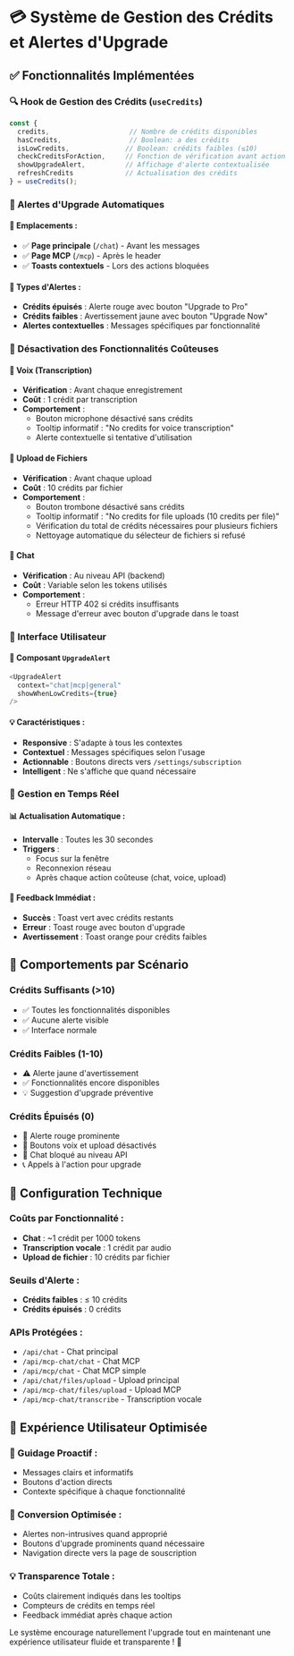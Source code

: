 # 💳 Système de Gestion des Crédits et Alertes d'Upgrade

## ✅ Fonctionnalités Implémentées

### **🔍 Hook de Gestion des Crédits (`useCredits`)**
```typescript
const { 
  credits,                    // Nombre de crédits disponibles
  hasCredits,                 // Boolean: a des crédits
  isLowCredits,              // Boolean: crédits faibles (≤10)
  checkCreditsForAction,     // Fonction de vérification avant action
  showUpgradeAlert,          // Affichage d'alerte contextualisée
  refreshCredits             // Actualisation des crédits
} = useCredits();
```

### **🚨 Alertes d'Upgrade Automatiques**

#### **📍 Emplacements :**
- ✅ **Page principale** (`/chat`) - Avant les messages
- ✅ **Page MCP** (`/mcp`) - Après le header
- ✅ **Toasts contextuels** - Lors des actions bloquées

#### **🎯 Types d'Alertes :**
- **Crédits épuisés** : Alerte rouge avec bouton "Upgrade to Pro"
- **Crédits faibles** : Avertissement jaune avec bouton "Upgrade Now"
- **Alertes contextuelles** : Messages spécifiques par fonctionnalité

### **🚫 Désactivation des Fonctionnalités Coûteuses**

#### **🎤 Voix (Transcription)**
- **Vérification** : Avant chaque enregistrement
- **Coût** : 1 crédit par transcription
- **Comportement** :
  - Bouton microphone désactivé sans crédits
  - Tooltip informatif : "No credits for voice transcription"
  - Alerte contextuelle si tentative d'utilisation

#### **📎 Upload de Fichiers**
- **Vérification** : Avant chaque upload
- **Coût** : 10 crédits par fichier
- **Comportement** :
  - Bouton trombone désactivé sans crédits
  - Tooltip informatif : "No credits for file uploads (10 credits per file)"
  - Vérification du total de crédits nécessaires pour plusieurs fichiers
  - Nettoyage automatique du sélecteur de fichiers si refusé

#### **💬 Chat**
- **Vérification** : Au niveau API (backend)
- **Coût** : Variable selon les tokens utilisés
- **Comportement** :
  - Erreur HTTP 402 si crédits insuffisants
  - Message d'erreur avec bouton d'upgrade dans le toast

### **📱 Interface Utilisateur**

#### **🎨 Composant `UpgradeAlert`**
```typescript
<UpgradeAlert 
  context="chat|mcp|general" 
  showWhenLowCredits={true}
/>
```

#### **💡 Caractéristiques :**
- **Responsive** : S'adapte à tous les contextes
- **Contextuel** : Messages spécifiques selon l'usage
- **Actionnable** : Boutons directs vers `/settings/subscription`
- **Intelligent** : Ne s'affiche que quand nécessaire

### **🔄 Gestion en Temps Réel**

#### **📊 Actualisation Automatique :**
- **Intervalle** : Toutes les 30 secondes
- **Triggers** : 
  - Focus sur la fenêtre
  - Reconnexion réseau
  - Après chaque action coûteuse (chat, voice, upload)

#### **🎯 Feedback Immédiat :**
- **Succès** : Toast vert avec crédits restants
- **Erreur** : Toast rouge avec bouton d'upgrade
- **Avertissement** : Toast orange pour crédits faibles

## 🧪 Comportements par Scénario

### **Crédits Suffisants (>10)**
- ✅ Toutes les fonctionnalités disponibles
- ✅ Aucune alerte visible
- ✅ Interface normale

### **Crédits Faibles (1-10)**
- ⚠️ Alerte jaune d'avertissement
- ✅ Fonctionnalités encore disponibles
- 💡 Suggestion d'upgrade préventive

### **Crédits Épuisés (0)**
- 🚨 Alerte rouge prominente
- 🚫 Boutons voix et upload désactivés
- 🛑 Chat bloqué au niveau API
- 📞 Appels à l'action pour upgrade

## 🔧 Configuration Technique

### **Coûts par Fonctionnalité :**
- **Chat** : ~1 crédit per 1000 tokens
- **Transcription vocale** : 1 crédit par audio
- **Upload de fichier** : 10 crédits par fichier

### **Seuils d'Alerte :**
- **Crédits faibles** : ≤ 10 crédits
- **Crédits épuisés** : 0 crédits

### **APIs Protégées :**
- `/api/chat` - Chat principal
- `/api/mcp-chat/chat` - Chat MCP
- `/api/mcp/chat` - Chat MCP simple  
- `/api/chat/files/upload` - Upload principal
- `/api/mcp-chat/files/upload` - Upload MCP
- `/api/mcp-chat/transcribe` - Transcription vocale

## 🎯 Expérience Utilisateur Optimisée

### **🤝 Guidage Proactif :**
- Messages clairs et informatifs
- Boutons d'action directs
- Contexte spécifique à chaque fonctionnalité

### **🚀 Conversion Optimisée :**
- Alertes non-intrusives quand approprié
- Boutons d'upgrade prominents quand nécessaire
- Navigation directe vers la page de souscription

### **💡 Transparence Totale :**
- Coûts clairement indiqués dans les tooltips
- Compteurs de crédits en temps réel
- Feedback immédiat après chaque action

Le système encourage naturellement l'upgrade tout en maintenant une expérience utilisateur fluide et transparente ! 🎉 